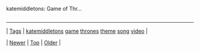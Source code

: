 <!--
title: katemiddletons
date: 2020-06-28T15:27:00.353Z
tags: katemiddletons, game, thrones, theme, song, video
-->


katemiddletons: Game of Thr...

<video controls="controls" autoplay="autoplay" src="https://www.youtube.com/watch?v=O59SiA4Yg0A" type="video/mp4" width="0" height="0"></video>

<!--BOTTOM-POST-NAVIGATION-->
---

| [Tags](tags.md) | [katemiddletons](tag-katemiddletons.md) [game](tag-game.md) [thrones](tag-thrones.md) [theme](tag-theme.md) [song](tag-song.md) [video](tag-video.md) |

| [Newer](92294044248.md) | [Top](index.md) | [Older](92322592538.md) |